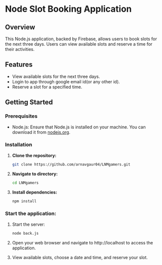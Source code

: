 # Node Slot Booking Application

## Overview

This Node.js application, backed by Firebase, allows users to book slots for the next three days. Users can view available slots and reserve a time for their activities.

## Features

- View available slots for the next three days.
- Login to app through google email id(or any other id).
- Reserve a slot for a specified time.

## Getting Started

### Prerequisites

- Node.js: Ensure that Node.js is installed on your machine. You can download it from [nodejs.org](https://nodejs.org/).

### Installation

1. **Clone the repository:**

   ```bash
   git clone https://github.com/arnavgaur04/LNMgamers.git

2. **Navigate to directory:**

    ```bash
    cd LNMgamers

3. **Install dependencies:**

    ```bash
    npm install

### Start the application:

1. Start the server:
    ```bash
    node back.js

2. Open your web browser and navigate to http://localhost to access the application.

3. View available slots, choose a date and time, and reserve your slot.



